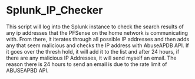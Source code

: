# Splunk_IP_Checker
This script will log into the Splunk instance to check the search results of any ip addresses that the PFSense on the home network is communicating with. From there, it iterates through all possible IP addresses and then adds any that seem malicious and checks the IP address with AbuseAPDB API. If it goes over the thresh hold, it will add it to the list and after 24 hours, if there are any malicious IP Addresses, it will send myself an email. The reason there is 24 hours to send an email is due to the rate limit of ABUSEAPBD API. 
